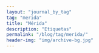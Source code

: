 ```yaml
---
layout: "journal_by_tag"
tag: "merida"
title: "Mérida"
description: "Etiquetas"
permalink: "/blog/tag/merida/"
header-img: "img/archive-bg.jpg"
---
```

